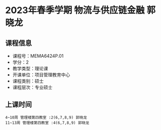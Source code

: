 # 2023年春季学期 物流与供应链金融 郭晓龙






## 课程信息

- 课程号：MEMA6424P.01
- 学分：2
- 教学类型：理论课
- 开课单位：项目管理教育中心
- 课程类别：硕士
- 课程层次：专业硕士

## 上课时间

```
4~10周 管理楼第四教室 :2(6,7,8,9) 郭晓龙
11~13周 管理楼第四教室 :4(6,7,8,9) 郭晓龙
```

